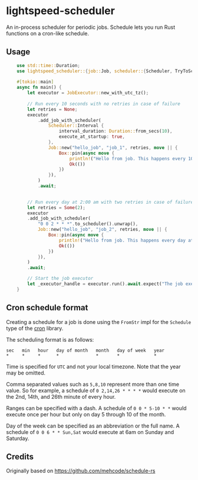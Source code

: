 # lightspeed-scheduler

An in-process scheduler for periodic jobs. Schedule lets you run Rust functions on a cron-like schedule.


## Usage

```rust
    use std::time::Duration;
    use lightspeed_scheduler::{job::Job, scheduler::{Scheduler, TryToScheduler}, JobExecutor};
    
    #[tokio::main]
    async fn main() {
        let executor = JobExecutor::new_with_utc_tz();
    
        // Run every 10 seconds with no retries in case of failure
        let retries = None;
        executor
            .add_job_with_scheduler(
                Scheduler::Interval {
                    interval_duration: Duration::from_secs(10),
                    execute_at_startup: true,
                },
                Job::new("hello_job", "job_1", retries, move || {
                    Box::pin(async move {
                        println!("Hello from job. This happens every 10 seconds!");
                        Ok(())
                    })
                }),
            )
            .await;
    

        // Run every day at 2:00 am with two retries in case of failure
        let retries = Some(2);
        executor
        .add_job_with_scheduler(
            "0 0 2 * * *".to_scheduler().unwrap(),
            Job::new("hello_job", "job_2", retries, move || {
                Box::pin(async move {
                    println!("Hello from job. This happens every day at 2 am!");
                    Ok(())
                })
            }),
        )
        .await;

        // Start the job executor
        let _executor_handle = executor.run().await.expect("The job executor should run!");
    }
```

## Cron schedule format
Creating a schedule for a job is done using the `FromStr` impl for the
`Schedule` type of the [cron](https://github.com/zslayton/cron) library.

The scheduling format is as follows:

```text
sec   min   hour   day of month   month   day of week   year
*     *     *      *              *       *             *
```

Time is specified for `UTC` and not your local timezone. Note that the year may
be omitted.

Comma separated values such as `5,8,10` represent more than one time value. So
for example, a schedule of `0 2,14,26 * * * *` would execute on the 2nd, 14th,
and 26th minute of every hour.

Ranges can be specified with a dash. A schedule of `0 0 * 5-10 * *` would
execute once per hour but only on day 5 through 10 of the month.

Day of the week can be specified as an abbreviation or the full name. A
schedule of `0 0 6 * * Sun,Sat` would execute at 6am on Sunday and Saturday.

## Credits

Originally based on https://github.com/mehcode/schedule-rs
